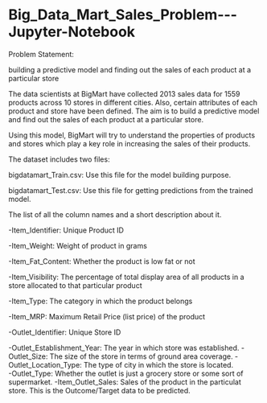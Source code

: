 # Big_Data_Mart_Sales_Problem---Jupyter-Notebook

Problem Statement:

building a predictive model and finding out the sales of each product at a particular store

The data scientists at BigMart have collected 2013 sales data for 1559 products across 10 stores in different cities. Also, certain attributes of each product and store have been defined. The aim is to build a predictive model and find out the sales of each product at a particular store.

Using this model, BigMart will try to understand the properties of products and stores which play a key role in increasing the sales of their products.

The dataset includes two files:

bigdatamart_Train.csv: Use this file for the model building purpose.

bigdatamart_Test.csv: Use this file for getting predictions from the trained model.


The list of all the column names and a short description about it.


-Item_Identifier: Unique Product ID

-Item_Weight: Weight of product in grams

-Item_Fat_Content: Whether the product is low fat or not

-Item_Visibility: The percentage of total display area of all products in a store allocated to that particular product

-Item_Type: The category in which the product belongs

-Item_MRP: Maximum Retail Price (list price) of the product

-Outlet_Identifier: Unique Store ID

-Outlet_Establishment_Year: The year in which store was established.
-Outlet_Size: The size of the store in terms of ground area coverage. 
-Outlet_Location_Type: The type of city in which the store is located.  
-Outlet_Type: Whether the outlet is just a grocery store or some sort of supermarket.
-Item_Outlet_Sales: Sales of the product in the particulat store. This is the Outcome/Target data to be predicted.
